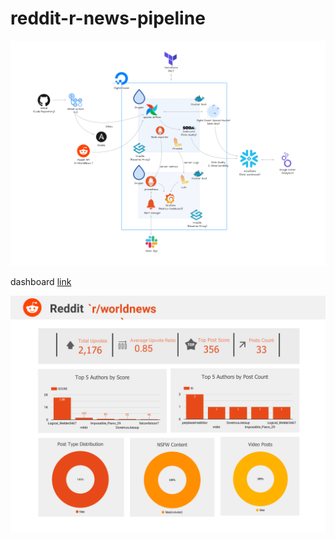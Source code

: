 # reddit-r-news-pipeline

<img src="static/r:-reddit-1.png" alt="Architecture"/>

dashboard [link](https://lookerstudio.google.com/u/0/reporting/4253a9ce-4c25-4e11-bfe8-000e476d1016/page/qSdZE)

<img src="static/r_worldnews_dashboard.png" alt="Dashboard"/>